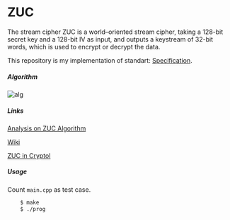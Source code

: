 ZUC
=======

The stream cipher ZUC is a world–oriented stream cipher, taking a 128-bit secret key and a 128-bit IV as input, and outputs a keystream of 32-bit words,  which is used to encrypt or decrypt the data.

This repository is my implementation of standart: [Specification](http://www.gsma.com/aboutus/wp-content/uploads/2014/12/eea3eia3zucv16.pdf).


##### Algorithm

![alg](https://i.imgur.com/ON9DPmY.png)


##### Links

[Analysis on ZUC Algorithm](https://eprint.iacr.org/2012/299.pdf)

[Wiki](https://en.wikipedia.org/wiki/Zuc_stream_cipher)

[ZUC in Cryptol](https://galois.com/blog/2011/06/zuc-in-cryptol)


##### Usage

Count `main.cpp` as test case.

```bash
    $ make
    $ ./prog
```
